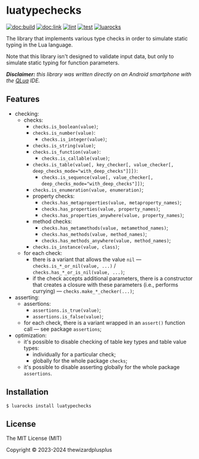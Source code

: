 # luatypechecks

[![doc:build](https://github.com/thewizardplusplus/luatypechecks/actions/workflows/doc.yaml/badge.svg)](https://github.com/thewizardplusplus/luatypechecks/actions/workflows/doc.yaml)
[![doc:link](https://img.shields.io/badge/doc%3Alink-link-blue?logo=github)](https://thewizardplusplus.github.io/luatypechecks/)
[![lint](https://github.com/thewizardplusplus/luatypechecks/actions/workflows/lint.yaml/badge.svg)](https://github.com/thewizardplusplus/luatypechecks/actions/workflows/lint.yaml)
[![test](https://github.com/thewizardplusplus/luatypechecks/actions/workflows/test.yaml/badge.svg)](https://github.com/thewizardplusplus/luatypechecks/actions/workflows/test.yaml)
[![luarocks](https://img.shields.io/badge/luarocks-link-blue?logo=lua)](https://luarocks.org/modules/thewizardplusplus/luatypechecks)

The library that implements various type checks in order to simulate static typing in the Lua language.

Note that this library isn't designed to validate input data, but only to simulate static typing for function parameters.

_**Disclaimer:** this library was written directly on an Android smartphone with the [QLua](https://play.google.com/store/apps/details?id=com.quseit.qlua5pro2) IDE._

## Features

- checking:
  - checks:
    - `checks.is_boolean(value)`;
    - `checks.is_number(value)`:
      - `checks.is_integer(value)`;
    - `checks.is_string(value)`;
    - `checks.is_function(value)`:
      - `checks.is_callable(value)`;
    - `checks.is_table(value[, key_checker[, value_checker[, deep_checks_mode="with_deep_checks"]]])`:
      - `checks.is_sequence(value[, value_checker[, deep_checks_mode="with_deep_checks"]])`;
    - `checks.is_enumeration(value, enumeration)`;
    - property checks:
      - `checks.has_metaproperties(value, metaproperty_names)`;
      - `checks.has_properties(value, property_names)`;
      - `checks.has_properties_anywhere(value, property_names)`;
    - method checks:
      - `checks.has_metamethods(value, metamethod_names)`;
      - `checks.has_methods(value, method_names)`;
      - `checks.has_methods_anywhere(value, method_names)`;
    - `checks.is_instance(value, class)`;
  - for each check:
    - there is a variant that allows the value `nil` &mdash; `checks.is_*_or_nil(value, ...)` / `checks.has_*_or_is_nil(value, ...)`;
    - if the check accepts additional parameters, there is a constructor that creates a closure with these parameters (i.e., performs currying) &mdash; `checks.make_*_checker(...)`;
- asserting:
  - assertions:
    - `assertions.is_true(value)`;
    - `assertions.is_false(value)`;
  - for each check, there is a variant wrapped in an `assert()` function call &mdash; see package `assertions`;
- optimization:
  - it's possible to disable checking of table key types and table value types:
    - individually for a particular check;
    - globally for the whole package `checks`;
  - it's possible to disable asserting globally for the whole package `assertions`.

## Installation

```
$ luarocks install luatypechecks
```

## License

The MIT License (MIT)

Copyright &copy; 2023-2024 thewizardplusplus
